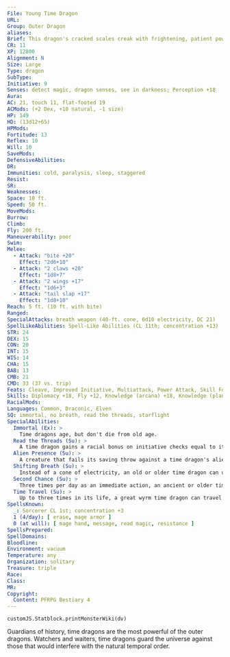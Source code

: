 ```yaml
---
File: Young Time Dragon
URL: 
Group: Outer Dragon
aliases: 
Brief: This dragon's cracked scales creak with frightening, patient power. Some of its horns are ancient and brittle, others new and pristine.
CR: 11
XP: 12800
Alignment: N
Size: Large
Type: dragon
SubType: 
Initiative: 9
Senses: detect magic, dragon senses, see in darkness; Perception +18
Aura: 
AC: 21, touch 11, flat-footed 19
ACMods: (+2 Dex, +10 natural, -1 size)
HP: 149
HD: (13d12+65)
HPMods: 
Fortitude: 13
Reflex: 10
Will: 10
SaveMods: 
DefensiveAbilities: 
DR: 
Immunities: cold, paralysis, sleep, staggered
Resist: 
SR: 
Weaknesses: 
Space: 10 ft.
Speed: 50 ft.
MoveMods: 
Burrow: 
Climb: 
Fly: 200 ft.
Maneuverability: poor
Swim: 
Melee: 
  - Attack: "bite +20"
    Effect: "2d6+10"
  - Attack: "2 claws +20"
    Effect: "1d8+7"
  - Attack: "2 wings +17"
    Effect: "1d6+3"
  - Attack: "tail slap +17"
    Effect: "1d8+10"
Reach: 5 ft. (10 ft. with bite)
Ranged: 
SpecialAttacks: breath weapon (40-ft. cone, 6d10 electricity, DC 21)
SpellLikeAbilities: Spell-Like Abilities (CL 11th; concentration +13)  Constant-detect magic At will-share memoryUM
STR: 24
DEX: 15
CON: 20
INT: 15
WIS: 14
CHA: 15
BAB: 13
CMB: 21
CMD: 33 (37 vs. trip)
Feats: Cleave, Improved Initiative, Multiattack, Power Attack, Skill Focus (Knowledge [history]), Weapon Focus (bite), Weapon Focus (claw)
Skills: Diplomacy +18, Fly +12, Knowledge (arcana) +18, Knowledge (planes) +18, Knowledge (religion) +18, Knowledge (history) +24, Perception +18, Spellcraft +18
RacialMods: 
Languages: Common, Draconic, Elven
SQ: immortal, no breath, read the threads, starflight
SpecialAbilities:
  Immortal (Ex): >
    Time dragons age, but don't die from old age.
  Read the Threads (Su): >
    A time dragon gains a racial bonus on initiative checks equal to its age category. In addition, a time dragon is immune to the staggered condition.
  Alien Presence (Su): >
    A creature that fails its saving throw against a time dragon's alien presence is staggered for 5d6 rounds (or stunned if it has 4 Hit Dice or fewer).
  Shifting Breath (Su): >
    Instead of a cone of electricity, an old or older time dragon can use its breath weapon to displace creatures in time. Each creature in the cone must succeed at a Will save or be shifted forward in time a number of rounds equal to 1/2 the dragon's age category (DC equal to breath weapon). For an affected creature, it's as if no time passed. Creatures that succeed at their saves are staggered for 1 round.
  Second Chance (Su): >
    Three times per day as an immediate action, an ancient or older time dragon can force a creature (including itself) to reroll any d20 roll. The target must use the result of the second roll.
  Time Travel (Su): >
    Up to three times in its life, a great wyrm time dragon can travel to any point in time, taking with it a number of willing creatures equal to its Charisma modifier.
SpellsKnown:
  _: Sorcerer CL 1st; concentration +3
  1 (4/day): [ erase, mage armor ]
  0 (at will): [ mage hand, message, read magic, resistance ]
SpellsPrepared: 
SpellDomains: 
Bloodline: 
Environment: vacuum
Temperature: any
Organization: solitary
Treasure: triple
Race: 
Class: 
MR: 
Copyright:
  Content: PFRPG Bestiary 4
---
```

```dataviewjs
customJS.Statblock.printMonsterWiki(dv)
```
Guardians of history, time dragons are the most powerful of the outer dragons. Watchers and waiters, time dragons guard the universe against those that would interfere with the natural temporal order.
